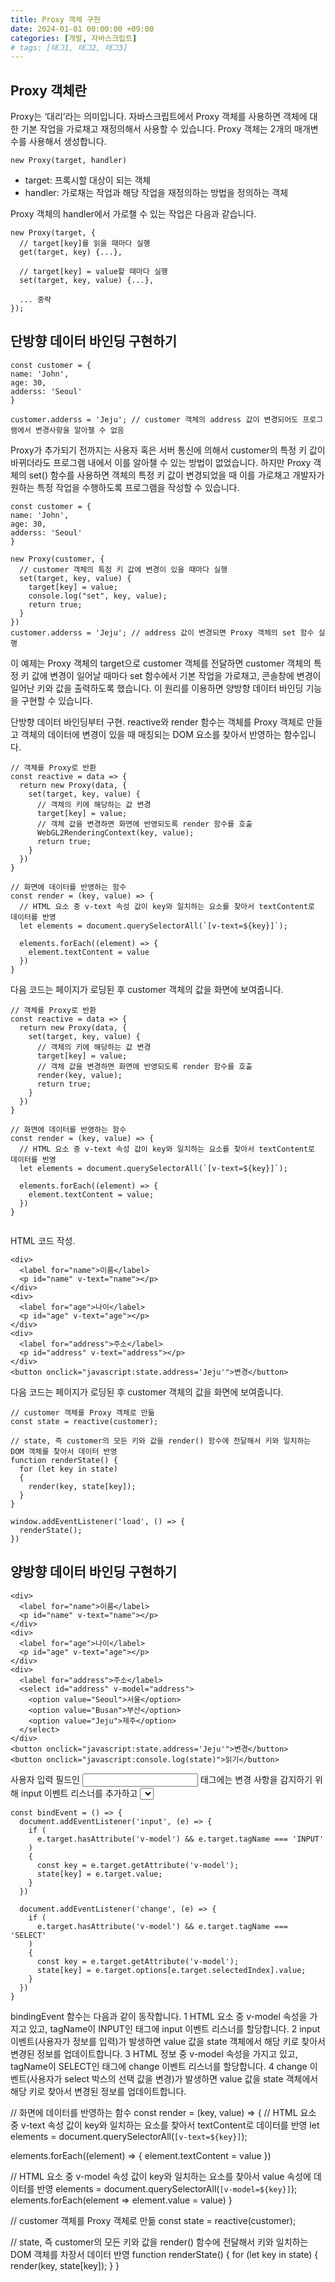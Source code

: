 ```yaml
---
title: Proxy 객체 구현
date: 2024-01-01 00:00:00 +09:00
categories: [개발, 자바스크립트]
# tags: [태그1, 태그2, 태그3]
---
```


## Proxy 객체란

Proxy는 ‘대리’라는 의미입니다. 자바스크립트에서 Proxy 객체를 사용하면 객체에 대한 기본 작업을 가로채고 재정의해서 사용할 수 있습니다.
Proxy 객체는 2개의 매개변수를 사용해서 생성합니다.

```
new Proxy(target, handler)
```

- target: 프록시할 대상이 되는 객체
- handler: 가로채는 작업과 해당 작업을 재정의하는 방법을 정의하는 객체

Proxy 객체의 handler에서 가로챌 수 있는 작업은 다음과 같습니다.

```
new Proxy(target, {
  // target[key]를 읽을 때마다 실행
  get(target, key) {...},

  // target[key] = value할 때마다 실행
  set(target, key, value) {...},

  ... 중략
});
```

## 단방향 데이터 바인딩 구현하기

```
const customer = {
name: 'John',
age: 30,
adderss: 'Seoul'
}

customer.adderss = 'Jeju'; // customer 객체의 address 값이 변경되어도 프로그램에서 변경사항을 알아챌 수 없음
```

Proxy가 추가되기 전까지는 사용자 혹은 서버 통신에 의해서 customer의 특정 키 값이 바뀌더라도 프로그램 내에서 이를 알아챌 수 있는 방법이 없었습니다. 하지만 Proxy 객체의 set() 함수를 사용하면 객체의 특정 키 값이 변경되었을 때 이를 가로채고 개발자가 원하는 특정 작업을 수행하도록 프로그램을 작성할 수 있습니다.

```
const customer = {
name: 'John',
age: 30,
adderss: 'Seoul'
}

new Proxy(customer, {
  // customer 객체의 특정 키 값에 변경이 있을 때마다 실행
  set(target, key, value) {
    target[key] = value;
    console.log("set", key, value);
    return true;
  }
})
customer.adderss = 'Jeju'; // address 값이 변경되면 Proxy 객체의 set 함수 실행
```

이 예제는 Proxy 객체의 target으로 customer 객체를 전달하면 customer 객체의 특정 키 값에 변경이 일어날 때마다 set 함수에서 기본 작업을 가로채고, 콘솔창에 변경이 일어난 키와 값을 출력하도록 했습니다. 이 원리를 이용하면 양방향 데이터 바인딩 기능을 구현할 수 있습니다.

단방향 데이터 바인딩부터 구현. reactive와 render 함수는 객체를 Proxy 객체로 만들고 객체의 데이터에 변경이 있을 때 매칭되는 DOM 요소를 찾아서 반영하는 함수입니다.

```
// 객체를 Proxy로 반환
const reactive = data => {
  return new Proxy(data, {
    set(target, key, value) {
      // 객체의 키에 해당하는 값 변경
      target[key] = value;
      // 객체 값을 변경하면 화면에 반영되도록 render 함수를 호출
      WebGL2RenderingContext(key, value);
      return true;
    }
  })
}

// 화면에 데이터를 반영하는 함수
const render = (key, value) => {
  // HTML 요소 중 v-text 속성 값이 key와 일치하는 요소를 찾아서 textContent로 데이터를 반영
  let elements = document.querySelectorAll(`[v-text=${key}]`);

  elements.forEach((element) => {
    element.textContent = value
  })
}
```

다음 코드는 페이지가 로딩된 후 customer 객체의 값을 화면에 보여줍니다.

```
// 객체를 Proxy로 반환
const reactive = data => {
  return new Proxy(data, {
    set(target, key, value) {
      // 객체의 키에 해당하는 값 변경
      target[key] = value;
      // 객체 값을 변경하면 화면에 반영되도록 render 함수를 호출
      render(key, value);
      return true;
    }
  })
}

// 화면에 데이터를 반영하는 함수
const render = (key, value) => {
  // HTML 요소 중 v-text 속성 값이 key와 일치하는 요소를 찾아서 textContent로 데이터를 반영
  let elements = document.querySelectorAll(`[v-text=${key}]`);

  elements.forEach((element) => {
    element.textContent = value;
  })
}


```

HTML 코드 작성.

```
<div>
  <label for="name">이름</label>
  <p id="name" v-text="name"></p>
</div>
<div>
  <label for="age">나이</label>
  <p id="age" v-text="age"></p>
</div>
<div>
  <label for="address">주소</label>
  <p id="address" v-text="address"></p>
</div>
<button onclick="javascript:state.address='Jeju'">변경</button>
```

다음 코드는 페이지가 로딩된 후 customer 객체의 값을 화면에 보여줍니다.

```
// customer 객체를 Proxy 객체로 만듦
const state = reactive(customer);

// state, 즉 customer의 모든 키와 값을 render() 함수에 전달해서 키와 일치하는 DOM 객체를 찾아서 데이터 반영
function renderState() {
  for (let key in state)
  {
    render(key, state[key]);
  }
}

window.addEventListener('load', () => {
  renderState();
})
```

## 양방향 데이터 바인딩 구현하기

```
<div>
  <label for="name">이름</label>
  <p id="name" v-text="name"></p>
</div>
<div>
  <label for="age">나이</label>
  <p id="age" v-text="age"></p>
</div>
<div>
  <label for="address">주소</label>
  <select id="address" v-model="address">
    <option value="Seoul">서울</option>
    <option value="Busan">부산</option>
    <option value="Jeju">제주</option>
  </select>
</div>
<button onclick="javascript:state.address='Jeju'">변경</button>
<button onclick="javascript:console.log(state)">읽기</button>
```

사용자 입력 필드인 <input> 태그에는 변경 사항을 감지하기 위해 input 이벤트 리스너를 추가하고 <select> 태그에는 change 이벤트 리스너를 추가하는 함수를 다음과 같이 작성했습니다.

```
const bindEvent = () => {
  document.addEventListener('input', (e) => {
    if (
      e.target.hasAttribute('v-model') && e.target.tagName === 'INPUT'
    )
    {
      const key = e.target.getAttribute('v-model');
      state[key] = e.target.value;
    }
  })

  document.addEventListener('change', (e) => {
    if (
      e.target.hasAttribute('v-model') && e.target.tagName === 'SELECT'
    )
    {
      const key = e.target.getAttribute('v-model');
      state[key] = e.target.options[e.target.selectedIndex].value;
    }
  })
}
```

bindingEvent 함수는 다음과 같이 동작합니다.
1 HTML 요소 중 v-model 속성을 가지고 있고, tagName이 INPUT인 태그에 input 이벤트 리스너를 할당합니다.
2 input 이벤트(사용자가 정보를 입력)가 발생하면 value 값을 state 객체에서 해당 키로 찾아서 변경된 정보를 업데이트합니다.
3 HTML 정보 중 v-model 속성을 가지고 있고, tagName이 SELECT인 태그에 change 이벤트 리스너를 할당합니다.
4 change 이벤트(사용자가 select 박스의 선택 값을 변경)가 발생하면 value 값을 state 객체에서 해당 키로 찾아서 변경된 정보를 업데이트합니다.

// 화면에 데이터를 반영하는 함수
const render = (key, value) => {
// HTML 요소 중 v-text 속성 값이 key와 일치하는 요소를 찾아서 textContent로 데이터를 반영
let elements = document.querySelectorAll(`[v-text=${key}]`);

elements.forEach((element) => {
element.textContent = value
})

// HTML 요소 중 v-model 속성 값이 key와 일치하는 요소를 찾아서 value 속성에 데이터를 반영
elements = document.querySelectorAll(`[v-model=${key}]`);
elements.forEach(element => element.value = value)
}

// customer 객체를 Proxy 객체로 만듦
const state = reactive(customer);

// state, 즉 customer의 모든 키와 값을 render() 함수에 전달해서 키와 일치하는 DOM 객체를 차장서 데이터 반영
function renderState() {
for (let key in state)
{
render(key, state[key]);
}
}
